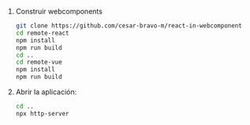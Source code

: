 1. Construir webcomponents
   ```bash
   git clone https://github.com/cesar-bravo-m/react-in-webcomponent
   cd remote-react
   npm install
   npm run build
   cd ..
   cd remote-vue
   npm install
   npm run build
   ```

2. Abrir la aplicación:
   ```bash
   cd ..
   npx http-server
   ```